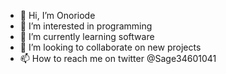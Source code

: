 - 👋 Hi, I’m  Onoriode
- 👀 I’m interested in programming
- 🌱 I’m currently learning software
- 💞️ I’m looking to collaborate on new projects
- 📫 How to reach me on twitter @Sage34601041

<!---
onoriodelang/onoriodelang is a ✨ special ✨ repository because its `README.md` (this file) appears on your GitHub profile.
You can click the Preview link to take a look at your changes.
--->
